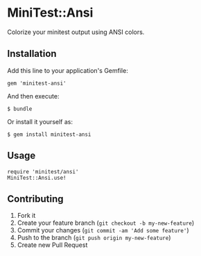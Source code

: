 # MiniTest::Ansi

Colorize your minitest output using ANSI colors.

## Installation

Add this line to your application's Gemfile:

    gem 'minitest-ansi'

And then execute:

    $ bundle

Or install it yourself as:

    $ gem install minitest-ansi

## Usage

    require 'minitest/ansi'
    MiniTest::Ansi.use!

## Contributing

1. Fork it
2. Create your feature branch (`git checkout -b my-new-feature`)
3. Commit your changes (`git commit -am 'Add some feature'`)
4. Push to the branch (`git push origin my-new-feature`)
5. Create new Pull Request
